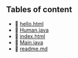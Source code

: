 ## Tables of content
- 🤣 [hello.html](./hello.html)
- 🤣 [Human.java](./Human.java)
- 🤣 [index.html](./index.html)
- 🤣 [Main.java](./Main.java)
- 🤣 [readme.md](./readme.md)
